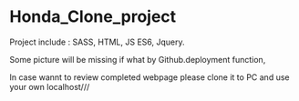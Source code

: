 # Honda_Clone_project

Project include : SASS, HTML, JS ES6, Jquery.


Some picture will be missing if what by Github.deployment function, 

In case wannt to review completed webpage please clone it to PC and use your own localhost///
